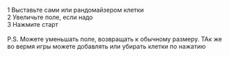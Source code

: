 1 Выставьте сами или рандомайзером клетки </br>
2 Увеличьте поле, если надо </br>
3 Нажмите старт
</br>
</br>
P.S. Можете уменьшать поле, возвращать к обычному размеру. ТАк же во вермя игры можете добавлять или убирать клетки по нажатию
